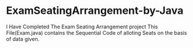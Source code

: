 # ExamSeatingArrangement-by-Java
I Have Completed The Exam Seating Arrangement project
This File(Exam.java) contains the Sequential Code of alloting Seats on the basis of data given.
